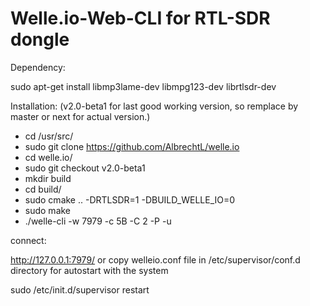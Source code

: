 # Welle.io-Web-CLI for RTL-SDR dongle

Dependency:

sudo apt-get install libmp3lame-dev libmpg123-dev librtlsdr-dev

Installation: (v2.0-beta1 for last good working version, so remplace by master or next for actual version.)

* cd /usr/src/
* sudo git clone https://github.com/AlbrechtL/welle.io
* cd welle.io/
* sudo git checkout v2.0-beta1
* mkdir build
* cd build/
* sudo cmake .. -DRTLSDR=1 -DBUILD_WELLE_IO=0
* sudo make
* ./welle-cli -w 7979 -c 5B -C 2 -P -u

connect:

http://127.0.0.1:7979/ or copy welleio.conf file in /etc/supervisor/conf.d directory for autostart with the system


sudo /etc/init.d/supervisor restart

